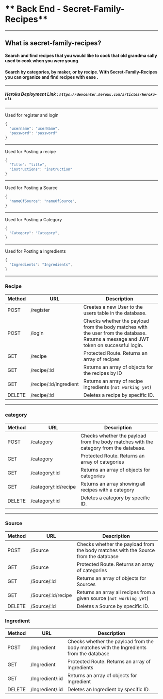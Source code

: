 # ** Back End - Secret-Family-Recipes**
---
## What is secret-family-recipes?

#### Search and find recipes that you would like to cook that old grandma sally used to cook when you were young. 
#### Search by categories, by maker, or by recipe. With Secret-Family-Recipes you can organize and find recipes with ease . 

---
##### Heroku Deployment Link : `https://devcenter.heroku.com/articles/heroku-cli`
---

Used for register and login
```js
{
  "username": "userName",
  "password": "password"
}
```
---

Used for Posting a recipe
```js
{ 
  "Title": "title",
  "instructions": "instruction"
}
```
---

Used for Posting a Source
```js
{
  "nameOfSource": "nameOfSource",
}
```
---

Used for Posting a Category
```js
{
  "Category": "Category",
}
```
---
Used for Posting a Ingredients
```js
{
  "Ingredients": "Ingredients",
}
```
---

### Recipe

| Method | URL                | Description                                                                                                                                                                      |
| ------ | ------------------ | -------------------------------------------------------------------------------------------------------------------------------------------------------------------------------- |
| POST   | /register          | Creates a new User to the users table in the database.                                                                                                                           |
| POST   | /login             | Checks whether the payload from the body matches with the user from the database. Returns a message and JWT token on successful login.                                           |
| GET    | /recipe             | Protected Route. Returns an array of recipes                                                                                                                   |
| GET    | /recipe/:id         |  Returns an array of objects for the recipes by ID
| GET    | /recipe/:id/ingredient | Returns an array of recipe ingredients (`not working yet`)         |
| DELETE | /recipe/:id         | Deletes a recipe by specific ID.                                                                                                                                  |

---

### category

| Method | URL                | Description                                                                                                                                                                      |
| ------ | ------------------ | -------------------------------------------------------------------------------------------------------------------------------------------------------------------------------- |
| POST   | /category             | Checks whether the payload from the body matches with the category  from the database.
| GET    | /category             | Protected Route. Returns an array of categories                                                                                                                  
| GET    | /category/:id         | Returns an array of objects for categories   
| GET    | /category/:id/recipe  | Returns an array showing all recipes with a category  
| DELETE | /category/:id         | Deletes a category by specific ID.                                                                                                                                  |


---

### Source

| Method | URL                | Description                                                                                                                                                                      |
| ------ | ------------------ | -------------------------------------------------------------------------------------------------------------------------------------------------------------------------------- |
| POST   | /Source             | Checks whether the payload from the body matches with the Source from the database
| GET    | /Source             | Protected Route. Returns an array of categories                                                                                                                  
| GET    | /Source/:id         |  Returns an array of objects for Sources   
| GET    | /Source/:id/recipe  |  Returns an array all recipes from a given source (`not working yet`)                                                                                                                  
| DELETE | /Source/:id         | Deletes a Source by specific ID.                                                                                                                                  |

### Ingredient

| Method | URL                | Description                                                                                                                                                                      |
| ------ | ------------------ | -------------------------------------------------------------------------------------------------------------------------------------------------------------------------------- |
| POST   | /Ingredient             | Checks whether the payload from the body matches with the Ingredients from the database
| GET    | /Ingredient             | Protected Route. Returns an array of Ingredients                                                                                                                  
| GET    | /Ingredient/:id         |  Returns an array of objects for Ingredient                                                                                                                 
| DELETE | /Ingredient/:id         |  Deletes an Ingredient by specific ID.                                                                                                                                  |
